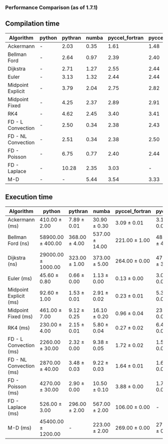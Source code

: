 ### Performance Comparison (as of 1.7.1)
## Compilation time
Algorithm                 | python                    | pythran                   | numba                     | pyccel_fortran            | pyccel_c                 
------------------------- | ------------------------- | ------------------------- | ------------------------- | ------------------------- | -------------------------
Ackermann                 | -                         | 2.03                      | 0.35                      | 1.61                      | 1.48                     
Bellman Ford              | -                         | 2.64                      | 0.97                      | 2.39                      | 2.40                     
Dijkstra                  | -                         | 2.71                      | 1.27                      | 2.55                      | 2.44                     
Euler                     | -                         | 3.13                      | 1.32                      | 2.44                      | 2.44                     
Midpoint Explicit         | -                         | 3.79                      | 2.04                      | 2.75                      | 2.82                     
Midpoint Fixed            | -                         | 4.25                      | 2.37                      | 2.89                      | 2.91                     
RK4                       | -                         | 4.62                      | 2.45                      | 3.40                      | 3.41                     
FD - L Convection         | -                         | 2.50                      | 0.34                      | 2.38                      | 2.43                     
FD - NL Convection        | -                         | 2.51                      | 0.34                      | 2.38                      | 2.50                     
FD - Poisson              | -                         | 6.75                      | 0.77                      | 2.40                      | 2.44                     
FD - Laplace              | -                         | 10.28                     | 2.35                      | 3.03                      | -                        
M-D                       | -                         | -                         | 5.44                      | 3.54                      | 3.33                     

## Execution time
Algorithm                 | python                    | pythran                   | numba                     | pyccel_fortran            | pyccel_c                 
------------------------- | ------------------------- | ------------------------- | ------------------------- | ------------------------- | -------------------------
Ackermann (ms)            | 410.00 $\pm$ 2.00         | 7.89 $\pm$ 0.01           | 30.90 $\pm$ 0.30          | 3.09 $\pm$ 0.01           | 3.12 $\pm$ 0.00          
Bellman Ford (ns)         | 58900.00 $\pm$ 400.00     | 368.00 $\pm$ 4.00         | 537.00 $\pm$ 14.00        | 221.00 $\pm$ 1.00         | 487.00 $\pm$ 4.00        
Dijkstra (ns)             | 29000.00 $\pm$ 1000.00    | 323.00 $\pm$ 1.00         | 373.00 $\pm$ 5.00         | 264.00 $\pm$ 0.00         | 474.00 $\pm$ 3.00        
Euler (ms)                | 45.60 $\pm$ 0.80          | 0.66 $\pm$ 0.00           | 1.13 $\pm$ 0.00           | 0.13 $\pm$ 0.00           | 3.00 $\pm$ 0.01          
Midpoint Explicit (ms)    | 92.60 $\pm$ 1.00          | 1.53 $\pm$ 0.01           | 2.91 $\pm$ 0.02           | 0.23 $\pm$ 0.01           | 5.38 $\pm$ 0.09          
Midpoint Fixed (ms)       | 461.00 $\pm$ 7.00         | 9.12 $\pm$ 0.25           | 16.10 $\pm$ 0.20          | 0.96 $\pm$ 0.04           | 23.40 $\pm$ 0.00         
RK4 (ms)                  | 230.00 $\pm$ 4.00         | 2.15 $\pm$ 0.01           | 5.80 $\pm$ 0.04           | 0.27 $\pm$ 0.02           | 6.41 $\pm$ 0.05          
FD - L Convection (ms)    | 2260.00 $\pm$ 30.00       | 2.32 $\pm$ 0.00           | 9.38 $\pm$ 0.05           | 1.72 $\pm$ 0.02           | 1.54 $\pm$ 0.03          
FD - NL Convection (ms)   | 2870.00 $\pm$ 40.00       | 3.48 $\pm$ 0.03           | 9.22 $\pm$ 0.03           | 1.64 $\pm$ 0.01           | 1.66 $\pm$ 0.02          
FD - Poisson (ms)         | 4270.00 $\pm$ 30.00       | 2.90 $\pm$ 0.00           | 10.50 $\pm$ 0.10          | 3.88 $\pm$ 0.00           | 1.76 $\pm$ 0.01          
FD - Laplace (ms)         | 526.00 $\pm$ 3.00         | 296.00 $\pm$ 2.00         | 567.00 $\pm$ 2.00         | 106.00 $\pm$ 0.00         | -                        
M-D (ms)                  | 45400.00 $\pm$ 1200.00    | -                         | 223.00 $\pm$ 2.00         | 269.00 $\pm$ 0.00         | 274.00 $\pm$ 0.00        
